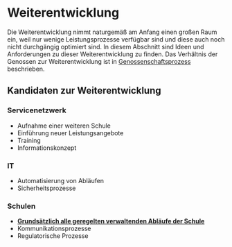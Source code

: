 # Weiterentwicklung

Die Weiterentwicklung nimmt naturgemäß am Anfang einen großen Raum ein, weil nur wenige Leistungsprozesse verfügbar sind und diese auch noch nicht durchgängig optimiert sind. In diesem Abschnitt sind Ideen und Anforderungen zu dieser Weiterentwicklung zu finden. Das Verhältnis der Genossen zur Weiterentwicklung ist in [Genossenschaftsprozess](03-genossenschaftsprozesse.md) beschrieben.

## Kandidaten zur Weiterentwicklung

### Servicenetzwerk
* Aufnahme einer weiteren Schule
* Einführung neuer Leistungsangebote
* Training
* Informationskonzept

### IT
* Automatisierung von Abläufen
* Sicherheitsprozesse

### Schulen
* **[Grundsätzlich alle geregelten verwaltenden Abläufe der Schule](weiterentwicklung/weitere-schulprozesse.md)**
* Kommunikationsprozesse
* Regulatorische Prozesse


